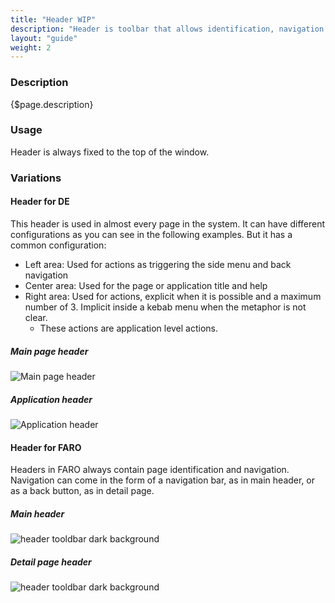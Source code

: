 ```yaml
---
title: "Header WIP"
description: "Header is toolbar that allows identification, navigation and display actions."
layout: "guide"
weight: 2
---
```


### Description

{$page.description}

### Usage

Header is always fixed to the top of the window.

### Variations

#### Header for DE

This header is used in almost every page in the system. It can have different configurations as you can see in the following examples. But it has a common configuration:
* Left area: Used for actions as triggering the side menu and back navigation
* Center area: Used for the page or application title and help
* Right area: Used for actions, explicit when it is possible and a maximum number of 3. Implicit inside a kebab menu when the metaphor is not clear.
    * These actions are application level actions.

##### Main page header

![Main page header](../../../images/HeaderPortal.png)

##### Application header

![Application header](../../../images/HeaderExample1.png)

#### Header for FARO

Headers in FARO always contain page identification and navigation. Navigation can come in the form of a navigation bar, as in main header, or as a back button, as in detail page.

##### Main header

![header tooldbar dark background](../../../images/HeaderFaroDashboard.png)

##### Detail page header

![header tooldbar dark background](../../../images/HeaderFaroDetail.png)
